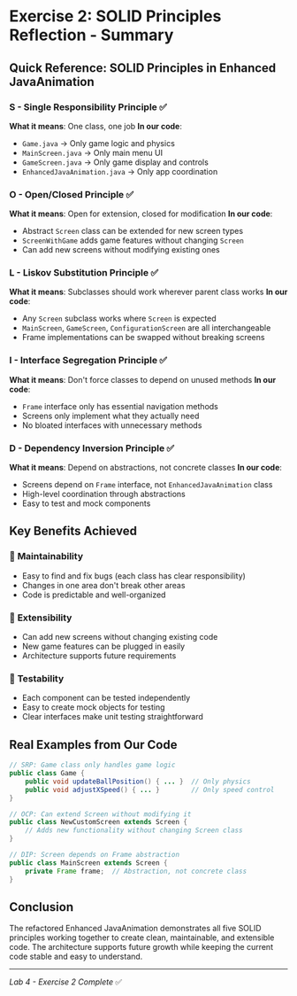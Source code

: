 # Exercise 2: SOLID Principles Reflection - Summary

## Quick Reference: SOLID Principles in Enhanced JavaAnimation

### S - Single Responsibility Principle ✅
**What it means**: One class, one job
**In our code**: 
- `Game.java` → Only game logic and physics
- `MainScreen.java` → Only main menu UI
- `GameScreen.java` → Only game display and controls
- `EnhancedJavaAnimation.java` → Only app coordination

### O - Open/Closed Principle ✅
**What it means**: Open for extension, closed for modification
**In our code**:
- Abstract `Screen` class can be extended for new screen types
- `ScreenWithGame` adds game features without changing `Screen`
- Can add new screens without modifying existing ones

### L - Liskov Substitution Principle ✅
**What it means**: Subclasses should work wherever parent class works
**In our code**:
- Any `Screen` subclass works where `Screen` is expected
- `MainScreen`, `GameScreen`, `ConfigurationScreen` are all interchangeable
- Frame implementations can be swapped without breaking screens

### I - Interface Segregation Principle ✅
**What it means**: Don't force classes to depend on unused methods
**In our code**:
- `Frame` interface only has essential navigation methods
- Screens only implement what they actually need
- No bloated interfaces with unnecessary methods

### D - Dependency Inversion Principle ✅
**What it means**: Depend on abstractions, not concrete classes
**In our code**:
- Screens depend on `Frame` interface, not `EnhancedJavaAnimation` class
- High-level coordination through abstractions
- Easy to test and mock components

## Key Benefits Achieved

### 🔧 **Maintainability**
- Easy to find and fix bugs (each class has clear responsibility)
- Changes in one area don't break other areas
- Code is predictable and well-organized

### 🚀 **Extensibility** 
- Can add new screens without changing existing code
- New game features can be plugged in easily
- Architecture supports future requirements

### 🧪 **Testability**
- Each component can be tested independently
- Easy to create mock objects for testing
- Clear interfaces make unit testing straightforward

## Real Examples from Our Code

```java
// SRP: Game class only handles game logic
public class Game {
    public void updateBallPosition() { ... }  // Only physics
    public void adjustXSpeed() { ... }        // Only speed control
}

// OCP: Can extend Screen without modifying it
public class NewCustomScreen extends Screen {
    // Adds new functionality without changing Screen class
}

// DIP: Screen depends on Frame abstraction
public class MainScreen extends Screen {
    private Frame frame;  // Abstraction, not concrete class
}
```

## Conclusion
The refactored Enhanced JavaAnimation demonstrates all five SOLID principles working together to create clean, maintainable, and extensible code. The architecture supports future growth while keeping the current code stable and easy to understand.

---
*Lab 4 - Exercise 2 Complete* ✅
